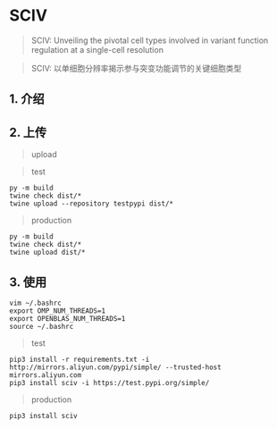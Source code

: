 # SCIV

> SCIV: Unveiling the pivotal cell types involved in variant function regulation at a single-cell resolution

> SCIV: 以单细胞分辨率揭示参与突变功能调节的关键细胞类型

## 1. 介绍

## 2. 上传

> upload

> test

```shell
py -m build
twine check dist/*
twine upload --repository testpypi dist/*
```

> production

```shell
py -m build
twine check dist/*
twine upload dist/*
```

## 3. 使用

```shell
vim ~/.bashrc
export OMP_NUM_THREADS=1
export OPENBLAS_NUM_THREADS=1
source ~/.bashrc

```

> test

```shell
pip3 install -r requirements.txt -i http://mirrors.aliyun.com/pypi/simple/ --trusted-host mirrors.aliyun.com
pip3 install sciv -i https://test.pypi.org/simple/
```

> production

```shell
pip3 install sciv

```
